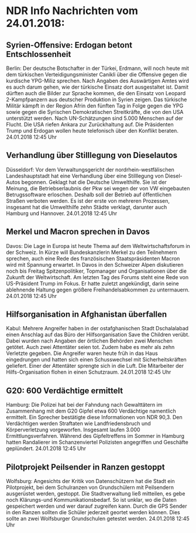 # NDR Info Nachrichten vom 24.01.2018:


## Syrien-Offensive: Erdogan betont Entschlossenheit
Berlin: Der deutsche Botschafter in der Türkei, Erdmann, will noch heute mit dem türkischen Verteidigungsminister Canikli über die Offensive gegen die kurdische YPG-Miliz sprechen. Nach Angaben des Auswärtigen Amtes wird es auch darum gehen, wie der türkische Einsatz dort ausgestaltet ist. Damit dürften auch die Bilder zur Sprache kommen, die den Einsatz von Leopard 2-Kampfpanzern aus deutscher Produktion in Syrien zeigen. Das türkische Militär kämpft in der Region Afrin den fünften Tag in Folge gegen die YPG sowie gegen die Syrischen Demokratischen Streitkräfte, die von den USA unterstützt werden. Nach UN-Schätzungen sind 5.000 Menschen auf der Flucht. Die USA riefen Ankara zur Zurückhaltung auf. Die Präsidenten Trump und Erdogan wollen heute telefonisch über den Konflikt beraten. 24.01.2018 12:45 Uhr 

## Verhandlung über Stilllegung von Dieselautos
Düsseldorf: Vor dem Verwaltungsgericht der nordrhein-westfälischen Landeshauptstadt hat eine Verhandlung über eine Stilllegung von Diesel-Autos begonnen. Geklagt hat die Deutsche Umwelthilfe. Sie ist der Meinung, die Betriebserlaubnis der Pkw sei wegen der von VW eingebauten Betrugssoftware erloschen. Deshalb soll der Betrieb auf öffentlichen Straßen verboten werden. Es ist der erste von mehreren Prozessen, insgesamt hat die Umwelthilfe zehn Städte verklagt, darunter auch Hamburg und Hannover. 24.01.2018 12:45 Uhr 

## Merkel und Macron sprechen in Davos
Davos: Die Lage in Europa ist heute Thema auf dem Weltwirtschaftsforum in der Schweiz. In Kürze will Bundeskanzlerin Merkel zu den Teilnehmern sprechen, auch eine Rede des französischen Staatspräsidenten Macron wird mit Spannung erwartet. In Davos in den Schweizer Alpen diskutieren noch bis Freitag Spitzenpolitiker, Topmanager und Organisationen über die Zukunft der Weltwirtschaft. Am letzten Tag des Forums steht eine Rede von US-Präsident Trump im Fokus. Er hatte zuletzt angekündigt, darin seine ablehnende Haltung gegen größere Freihandelsabkommen zu untermauern. 24.01.2018 12:45 Uhr 

## Hilfsorganisation in Afghanistan überfallen
Kabul: Mehrere Angreifer haben in der ostafghanischen Stadt Dschalalabad einen Anschlag auf das Büro der Hilfsorganisation Save the Children verübt. Dabei wurden nach Angaben der örtlichen Behörden zwei Menschen getötet. Auch zwei Attentäter seien tot. Zudem habe es mehr als zehn Verletzte gegeben. Die Angreifer waren heute früh in das Haus eingedrungen und hatten sich einen Schusswechsel mit Sicherheitskräften geliefert. Einer der Attentäter sprengte sich in die Luft. Die Mitarbeiter der Hilfs-Organisation flohen in einen Schutzraum. 24.01.2018 12:45 Uhr 

## G20: 600 Verdächtige ermittelt
Hamburg: Die Polizei hat bei der Fahndung nach Gewalttätern im Zusammenhang mit dem G20 Gipfel etwa 600 Verdächtige namentlich ermittelt. Ein Sprecher bestätigte diese Informationen von NDR 90,3. Den Verdächtigen werden Straftaten wie Landfriedensbruch und Körperverletzung vorgeworfen. Insgesamt laufen 3.000 Ermittlungsverfahren. Während des Gipfeltreffens im Sommer in Hamburg hatten Randalierer im Schanzenviertel Polizisten angegriffen und Geschäfte geplündert. 24.01.2018 12:45 Uhr 

## Pilotprojekt Peilsender in Ranzen gestoppt
Wolfsburg: Angesichts der Kritik von Datenschützern hat die Stadt ein Pilotprojekt, bei dem Schulranzen von Grundschülern mit Peilsendern ausgerüstet werden, gestoppt. Die Stadtverwaltung ließ mitteilen, es gebe noch Klärungs-und Kommunikationsbedarf. So ist unklar, wo die Daten gespeichert werden und wer darauf zugreifen kann. Durch die GPS Sender in den Ranzen sollten die Schüler jederzeit geortet werden können. Dies sollte an zwei Wolfsburger Grundschulen getestet werden. 24.01.2018 12:45 Uhr 
